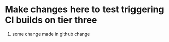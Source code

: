 # Make changes here to test triggering CI builds on tier three

1. some change made in github
change
